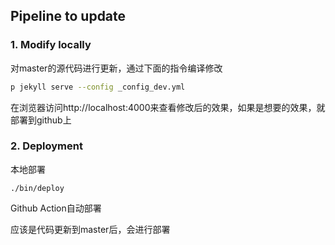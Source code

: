 ## Pipeline to update

### 1. Modify locally

对master的源代码进行更新，通过下面的指令编译修改

```bash
p jekyll serve --config _config_dev.yml
```

在浏览器访问http://localhost:4000来查看修改后的效果，如果是想要的效果，就部署到github上

### 2. Deployment

本地部署

```
./bin/deploy
```

Github Action自动部署

应该是代码更新到master后，会进行部署

